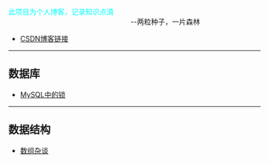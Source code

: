   
<font color=#00ffff>  此项目为个人博客，记录知识点滴 </font>
&nbsp;&nbsp;&nbsp;&nbsp;&nbsp;&nbsp;&nbsp;&nbsp;&nbsp;&nbsp;&nbsp;&nbsp;&nbsp;&nbsp;&nbsp;&nbsp;&nbsp;&nbsp;&nbsp;&nbsp;&nbsp;&nbsp;&nbsp; &nbsp;&nbsp;&nbsp;&nbsp;&nbsp;&nbsp;&nbsp;&nbsp;&nbsp;&nbsp;&nbsp;&nbsp;&nbsp;&nbsp;&nbsp;&nbsp;&nbsp;&nbsp;&nbsp;&nbsp;&nbsp;&nbsp;&nbsp;&nbsp;&nbsp;&nbsp;&nbsp;&nbsp;&nbsp;&nbsp;&nbsp;&nbsp;&nbsp;&nbsp;&nbsp;&nbsp;&nbsp;&nbsp;&nbsp;&nbsp;&nbsp;&nbsp;&nbsp;&nbsp;&nbsp;&nbsp;&nbsp;&nbsp;&nbsp;&nbsp;&nbsp;&nbsp;&nbsp;&nbsp;&nbsp;&nbsp;&nbsp;&nbsp;&nbsp;&nbsp;&nbsp;     --两粒种子，一片森林
                                 

* [CSDN博客链接](https://blog.csdn.net/qq_37480159)

---
数据库
---
* [MySQL中的锁](https://github.com/islongfei/Blog/blob/master/mysql/%E9%94%81.md)
---
数据结构
---
* [数组杂谈](https://github.com/islongfei/Blog/blob/master/data-structure/%E6%95%B0%E7%BB%84%E6%9D%82%E8%B0%88.md)
